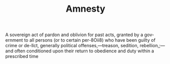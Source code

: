 ---
title: Amnesty
permalink: "/definitions/amnesty.html"
body: A sovereign act of pardon and oblivion for past acts, granted by a gov-ernment
  to all persons (or to certain per-8Oii8) who have been guilty of crime or de-llct,
  generally political offenses,—treason, sedition, rebellion,;—and often conditioned
  upon their return to obedience and duty within a prescribed time
published_at: '2018-07-07'
layout: post
---
